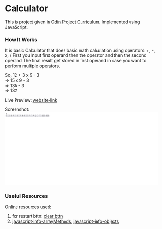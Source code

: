 # Calculator

This is project given in [Odin Project Curriculum](https://www.theodinproject.com/lessons/foundations-calculator). Implemented using JavaScript.

### How It Works

It is basic Calculator that does basic math calculation using operators: +, -, x, /
First you Input first operand then the operator and then the second operand
The final result get stored in first operand in case you want to perform multiple operators.

So, 12 + 3 x 9 - 3 <br>
    => 15 x 9 - 3 <br>
    => 135 - 3 <br>
    => 132

Live Preview: [website-link]()

Screenshot:
![screenshot](./screenshot.png)

### Useful Resources

Online resources used:

1. for restart bttn: [clear bttn](https://teamtreehouse.com/community/any-one-know-how-to-make-a-restart-button)
2. [javascript-info-arrayMethods](https://javascript.info/array-methods), [javascript-info-objects](https://javascript.info/object)




